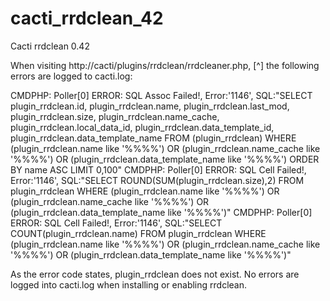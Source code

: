 # cacti_rrdclean_42
Cacti rrdclean 0.42 

When visiting http://cacti/plugins/rrdclean/rrdcleaner.php, [^] the following errors are logged to cacti.log:

CMDPHP: Poller[0] ERROR: SQL Assoc Failed!, Error:'1146', SQL:"SELECT plugin_rrdclean.id, plugin_rrdclean.name, plugin_rrdclean.last_mod, plugin_rrdclean.size, plugin_rrdclean.name_cache, plugin_rrdclean.local_data_id, plugin_rrdclean.data_template_id, plugin_rrdclean.data_template_name FROM (plugin_rrdclean) WHERE (plugin_rrdclean.name like '%%%%') OR (plugin_rrdclean.name_cache like '%%%%') OR (plugin_rrdclean.data_template_name like '%%%%') ORDER BY name ASC LIMIT 0,100"
CMDPHP: Poller[0] ERROR: SQL Cell Failed!, Error:'1146', SQL:"SELECT ROUND(SUM(plugin_rrdclean.size),2) FROM plugin_rrdclean WHERE (plugin_rrdclean.name like '%%%%') OR (plugin_rrdclean.name_cache like '%%%%') OR (plugin_rrdclean.data_template_name like '%%%%')"
CMDPHP: Poller[0] ERROR: SQL Cell Failed!, Error:'1146', SQL:"SELECT COUNT(plugin_rrdclean.name) FROM plugin_rrdclean WHERE (plugin_rrdclean.name like '%%%%') OR (plugin_rrdclean.name_cache like '%%%%') OR (plugin_rrdclean.data_template_name like '%%%%')"


As the error code states, plugin_rrdclean does not exist. No errors are logged into cacti.log when installing or enabling rrdclean.
